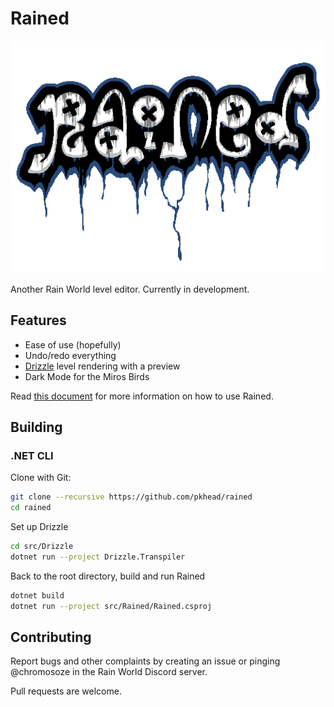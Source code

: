 # Rained
![Fancy Logoe](rained-logo.png)

Another Rain World level editor. Currently in development.

## Features
- Ease of use (hopefully)
- Undo/redo everything
- [Drizzle](https://github.com/SlimeCubed/Drizzle/tree/community) level rendering with a preview
- Dark Mode for the Miros Birds

Read [this document](dist/README.md) for more information on how to use Rained.

## Building
### .NET CLI
Clone with Git:
```bash
git clone --recursive https://github.com/pkhead/rained
cd rained
```

Set up Drizzle
```bash
cd src/Drizzle
dotnet run --project Drizzle.Transpiler
```

Back to the root directory, build and run Rained
```bash
dotnet build
dotnet run --project src/Rained/Rained.csproj
```

## Contributing
Report bugs and other complaints by creating an issue or pinging @chromosoze in the Rain World Discord server.

Pull requests are welcome.

